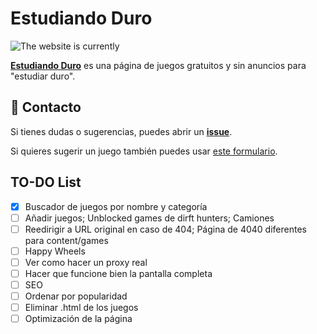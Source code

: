 # Estudiando Duro

![The website is currently](https://img.shields.io/website-up-down-green-red/http/estudiandoduro.vercel.app.svg?label=Estudiando%20Duro)

**[Estudiando Duro](https://estudiandoduro.vercel.app/)** es una página de juegos gratuitos y sin anuncios para "estudiar duro". 

## 📩 Contacto
Si tienes dudas o sugerencias, puedes abrir un **[issue](https://github.com/fgbbd/estudiandoduro/issues/new)**. 

Si quieres sugerir un juego también puedes usar [este formulario](https://tally.so/r/3yoBvW).

## TO-DO List
- [x] Buscador de juegos por nombre y categoría
- [ ] Añadir juegos; Unblocked games de dirft hunters; Camiones
- [ ] Reedirigir a URL original en caso de 404; Página de 4040 diferentes para content/games
- [ ] Happy Wheels
- [ ] Ver como hacer un proxy real
- [ ] Hacer que funcione bien la pantalla completa
- [ ] SEO
- [ ] Ordenar por popularidad
- [ ] Eliminar .html de los juegos
- [ ] Optimización de la página